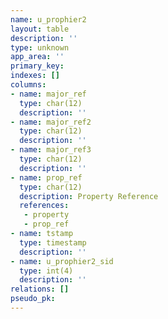```yaml
---
name: u_prophier2
layout: table
description: ''
type: unknown
app_area: ''
primary_key: 
indexes: []
columns:
- name: major_ref
  type: char(12)
  description: ''
- name: major_ref2
  type: char(12)
  description: ''
- name: major_ref3
  type: char(12)
  description: ''
- name: prop_ref
  type: char(12)
  description: Property Reference
  references:
   - property
   - prop_ref
- name: tstamp
  type: timestamp
  description: ''
- name: u_prophier2_sid
  type: int(4)
  description: ''
relations: []
pseudo_pk: 
---
```


